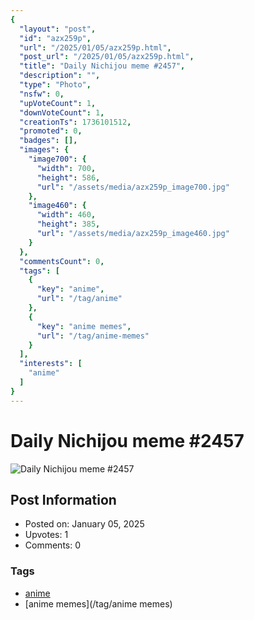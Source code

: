 ```yaml
---
{
  "layout": "post",
  "id": "azx259p",
  "url": "/2025/01/05/azx259p.html",
  "post_url": "/2025/01/05/azx259p.html",
  "title": "Daily Nichijou meme #2457",
  "description": "",
  "type": "Photo",
  "nsfw": 0,
  "upVoteCount": 1,
  "downVoteCount": 1,
  "creationTs": 1736101512,
  "promoted": 0,
  "badges": [],
  "images": {
    "image700": {
      "width": 700,
      "height": 586,
      "url": "/assets/media/azx259p_image700.jpg"
    },
    "image460": {
      "width": 460,
      "height": 385,
      "url": "/assets/media/azx259p_image460.jpg"
    }
  },
  "commentsCount": 0,
  "tags": [
    {
      "key": "anime",
      "url": "/tag/anime"
    },
    {
      "key": "anime memes",
      "url": "/tag/anime-memes"
    }
  ],
  "interests": [
    "anime"
  ]
}
---
```


# Daily Nichijou meme #2457

![Daily Nichijou meme #2457](/assets/media/azx259p_image700.jpg)

## Post Information

- Posted on: January 05, 2025
- Upvotes: 1
- Comments: 0

### Tags

- [anime](/tag/anime)
- [anime memes](/tag/anime memes)

